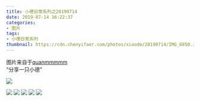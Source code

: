 ```yaml
---
title: 小德日常系列之20190714
date: 2019-07-14 16:22:37
categories:
- 图片
tags:
- 小德日常系列
thumbnail: https://cdn.chenyifaer.com/photos/xiaode/20190714/IMG_6850.JPG
---
```


图片来自于<a href="https://weibo.com/p/1005051720171447" target="_blank">quanmmmmm</a><br/>“分享一只小德” ​​​

![](https://cdn.chenyifaer.com/photos/xiaode/20190714/IMG_6850.JPG)

<!--more-->

![](https://cdn.chenyifaer.com/photos/xiaode/20190714/IMG_6851.JPG)
![](https://cdn.chenyifaer.com/photos/xiaode/20190714/IMG_6852.JPG)
![](https://cdn.chenyifaer.com/photos/xiaode/20190714/IMG_6853.JPG)
![](https://cdn.chenyifaer.com/photos/xiaode/20190714/IMG_6854.JPG)
![](https://cdn.chenyifaer.com/photos/xiaode/20190714/IMG_6855.JPG)
